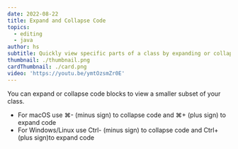```yaml
---
date: 2022-08-22
title: Expand and Collapse Code
topics:
  - editing
  - java
author: hs
subtitle: Quickly view specific parts of a class by expanding or collapsing code
thumbnail: ./thumbnail.png
cardThumbnail: ./card.png
video: 'https://youtu.be/ymtOzsmZr0E'
---
```

You can expand or collapse code blocks to view a smaller subset of your class.
- For macOS use ⌘- (minus sign) to collapse code and ⌘+ (plus sign) to expand code
- For Windows/Linux use Ctrl- (minus sign) to collapse code and Ctrl+ (plus sign)to expand code
